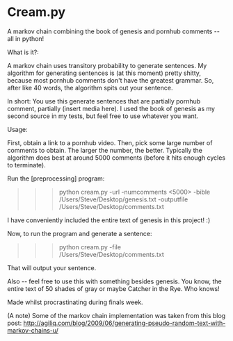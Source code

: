 Cream.py
========

A markov chain combining the book of genesis and pornhub comments -- all in python!

What is it?:

A markov chain uses transitory probability to generate sentences. My algorithm for generating sentences is (at this moment) pretty shitty, because most pornhub comments don't have the greatest grammar. So, after like 40 words, the algorithm spits out your sentence.

In short: You use this generate sentences that are partially pornhub comment, partially (insert media here). I used the book of genesis as my second source in my tests, but feel free to use whatever you want.


Usage:

First, obtain a link to a pornhub video. Then, pick some large number of comments to obtain. The larger the number, the better. Typically the algorithm does best at around 5000 comments (before it hits enough cycles to terminate).

Run the [preprocessing] program:
>>> python cream.py -url <link> -numcomments <5000> -bible /Users/Steve/Desktop/genesis.txt -outputfile /Users/Steve/Desktop/comments.txt

I have conveniently included the entire text of genesis in this project! :)

Now, to run the program and generate a sentence:
>>> python cream.py -file /Users/Steve/Desktop/comments.txt

That will output your sentence.



Also -- feel free to use this with something besides genesis. You know, the entire text of 50 shades of gray or maybe Catcher in the Rye. Who knows!


Made whilst procrastinating during finals week.


(A note)
Some of the markov chain implementation was taken from this blog post:
http://agiliq.com/blog/2009/06/generating-pseudo-random-text-with-markov-chains-u/





